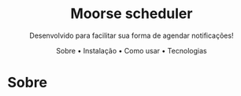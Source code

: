 <h1 align="center">Moorse scheduler</h1>

<p align="center">Desenvolvido para facilitar sua forma de agendar notificações!</p>

<p align="center">
  <a>Sobre</a> • 
  <a>Instalação</a> • 
  <a>Como usar</a> • 
  <a>Tecnologias</a>
</p>

# Sobre

